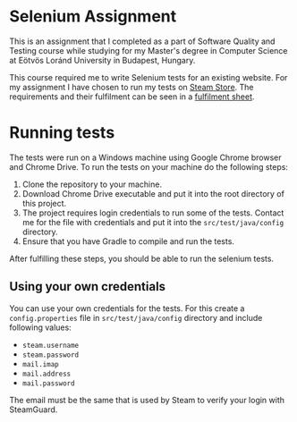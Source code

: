 # Selenium Assignment
This is an assignment that I completed as a part of Software Quality and Testing course while studying for my Master's
degree in Computer Science at Eötvös Loránd University in Budapest, Hungary.

This course required me to write Selenium tests for an existing website. For my assignment I have chosen to run my tests
on [Steam Store](https://store.steampowered.com/). The requirements and their fulfilment can be seen in a
[fulfilment sheet](https://docs.google.com/spreadsheets/d/1SAckjKkOG6m_PRI45P-G8R4fjVl7bGJ9VpyVrO9-a1Q/edit?usp=sharing).

# Running tests
The tests were run on a Windows machine using Google Chrome browser and Chrome Drive.
To run the tests on your machine do the following steps:
1. Clone the repository to your machine.
2. Download Chrome Drive executable and put it into the root directory of this project.
3. The project requires login credentials to run some of the tests. Contact me for the file with credentials and put it
into the ```src/test/java/config``` directory.
4. Ensure that you have Gradle to compile and run the tests.

After fulfilling these steps, you should be able to run the selenium tests.

## Using your own credentials
You can use your own credentials for the tests. For this create a ```config.properties``` file in 
```src/test/java/config``` directory and include following values:
 - ```steam.username```
 - ```steam.password```
 - ```mail.imap```
 - ```mail.address```
 - ```mail.password```

The email must be the same that is used by Steam to verify your login with SteamGuard.